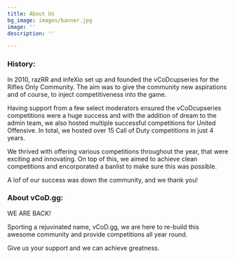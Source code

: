 ```yaml
---
title: About Us
bg_image: images/banner.jpg
image: ''
description: ''

---
```

### **History:**

In 2010, razRR and infeXio set up and founded the vCoDcupseries for the Rifles Only Community. The aim was to give the community new aspirations and of course, to inject competitiveness into the game.

Having support from a few select moderators ensured the vCoDcupseries competitions were a huge success and with the addition of dream to the admin team, we also hosted multiple successful competitions for United Offensive. In total, we hosted over 15 Call of Duty competitions in just 4 years.

We thrived with offering various competitions throughout the year, that were exciting and innovating. On top of this, we aimed to achieve clean competitions and encorporated a banlist to make sure this was possible.

A lof of our success was down the community, and we thank you!

### **About vCoD.gg:**

WE ARE BACK!

Sporting a rejuvinated name, vCoD.gg, we are here to re-build this awesome community and provide competitions all year round.

Give us your support and we can achieve greatness.